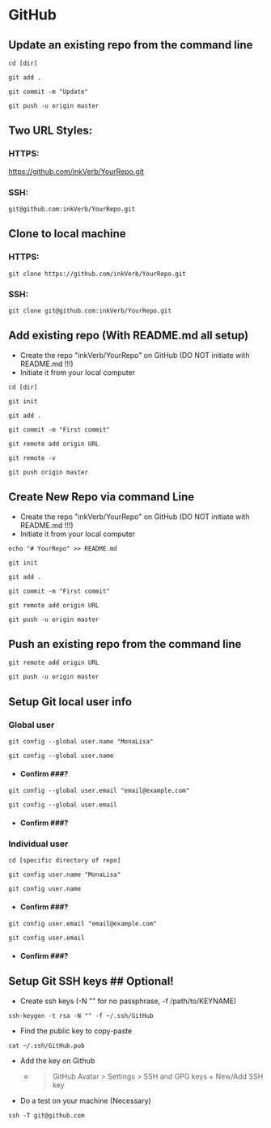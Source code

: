 # GitHub

## Update an existing repo from the command line

`cd [dir]`

`git add .`

`git commit -m "Update"`

`git push -u origin master`

## Two URL Styles:

### HTTPS:

https://github.com/inkVerb/YourRepo.git

### SSH:

`git@github.com:inkVerb/YourRepo.git`

## Clone to local machine

### HTTPS:

`git clone https://github.com/inkVerb/YourRepo.git`

### SSH:

`git clone git@github.com:inkVerb/YourRepo.git`

## Add existing repo (With README.md all setup)
- Create the repo "inkVerb/YourRepo" on GitHub (DO NOT initiate with README.md !!!)
- Initiate it from your local computer

`cd [dir]`

`git init`

`git add .`

`git commit -m "First commit"`

`git remote add origin URL`

`git remote -v`

`git push origin master`

## Create New Repo via command Line
- Create the repo "inkVerb/YourRepo" on GitHub (DO NOT initiate with README.md !!!)
- Initiate it from your local computer

`echo "# YourRepo" >> README.md`

`git init`

`git add .`

`git commit -m "First commit"`

`git remote add origin URL`

`git push -u origin master`

## Push an existing repo from the command line

`git remote add origin URL`

`git push -u origin master`

## Setup Git local user info

### Global user

`git config --global user.name "MonaLisa"`

`git config --global user.name`

- #### Confirm ###?

`git config --global user.email "email@example.com"`

`git config --global user.email`

- #### Confirm ###?

### Individual user

`cd [specific directory of repo]`

`git config user.name "MonaLisa"`

`git config user.name`

- #### Confirm ###?

`git config user.email "email@example.com"`

`git config user.email`

- #### Confirm ###?


## Setup Git SSH keys ## Optional!
- Create ssh keys (-N "" for no passphrase, -f /path/to/KEYNAME)

`ssh-keygen -t rsa -N "" -f ~/.ssh/GitHub`

- Find the public key to copy-paste

`cat ~/.ssh/GitHub.pub`

- Add the key on Github
  - >GitHub Avatar > Settings > SSH and GPG keys + New/Add SSH key
- Do a test on your machine (Necessary)

`ssh -T git@github.com`
